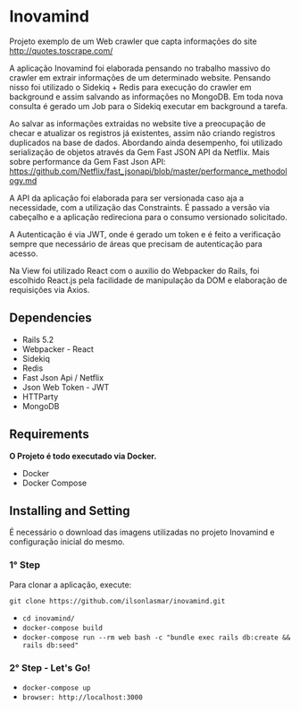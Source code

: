# Inovamind
Projeto exemplo de um Web crawler que capta informações do site http://quotes.toscrape.com/

A aplicação Inovamind foi elaborada pensando no trabalho massivo do crawler em extrair informações de um determinado website. Pensando nisso foi utilizado o Sidekiq + Redis para execução do crawler em background e assim salvando as informações no MongoDB. Em toda nova consulta é gerado um Job para o Sidekiq executar em background a tarefa.

Ao salvar as informações extraidas no website tive a preocupação de checar e atualizar os registros já existentes, assim não criando registros duplicados na base de dados. Abordando ainda desempenho, foi utilizado serialização de objetos através da Gem Fast JSON API da Netflix.
Mais sobre performance da Gem Fast Json API: https://github.com/Netflix/fast_jsonapi/blob/master/performance_methodology.md

A API da aplicação foi elaborada para ser versionada caso aja a necessidade, com a utilização das Constraints. É passado a versão via cabeçalho e a aplicação redireciona para o consumo versionado solicitado.

A Autenticação é via JWT, onde é gerado um token e é feito a verificação sempre que necessário de áreas que precisam de autenticação para acesso. 

Na View foi utilizado React com o auxilio do Webpacker do Rails, foi escolhido React.js pela facilidade de manipulação da DOM e elaboração de requisições via Axios.



## Dependencies
* Rails 5.2
* Webpacker - React
* Sidekiq
* Redis
* Fast Json Api / Netflix
* Json Web Token - JWT
* HTTParty
* MongoDB

## Requirements
**O Projeto é todo executado via Docker.**

- Docker
- Docker Compose

## Installing and Setting
É necessário o download das imagens utilizadas no projeto Inovamind e configuração inicial do mesmo.

### 1° Step
Para clonar a aplicação, execute:

```git
git clone https://github.com/ilsonlasmar/inovamind.git
```

* `cd inovamind/`
* `docker-compose build`
* `docker-compose run --rm web bash -c "bundle exec rails db:create && rails db:seed"`

### 2° Step - Let's Go!
* `docker-compose up`
* `browser: http://localhost:3000`












